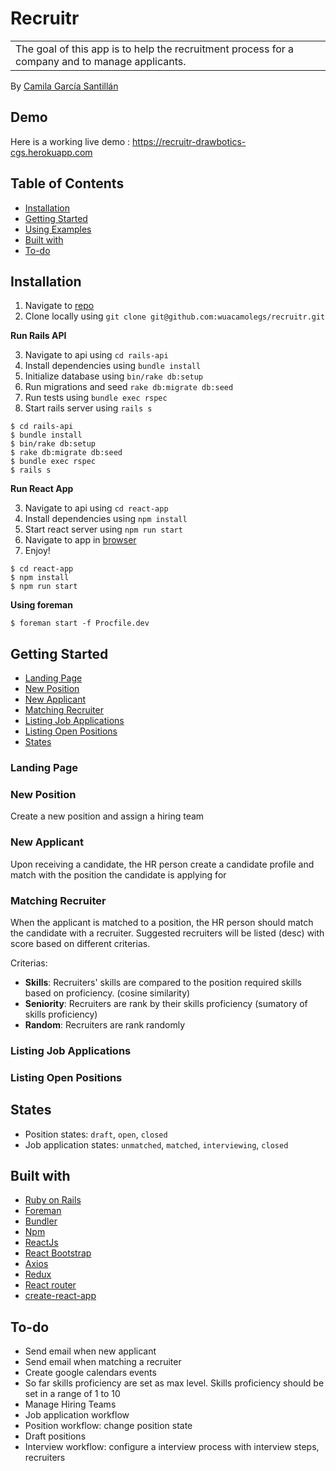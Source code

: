 # Recruitr

<table>
<tr>
<td>
  The goal of this app is to help the recruitment process for a company and to manage applicants.
</td>
</tr>
</table>

By [Camila García Santillán](mailto:camilagsantillan@gmail.com)

## Demo

Here is a working live demo : https://recruitr-drawbotics-cgs.herokuapp.com

## Table of Contents

- [Installation](#installation)
- [Getting Started](#getting-started)
- [Using Examples](#using-examples)
- [Built with](#built-with)
- [To-do](#to-do)

## Installation

1. Navigate to [repo](https://github.com/wuacamolegs/recruitr.git)
2. Clone locally using
   `git clone git@github.com:wuacamolegs/recruitr.git`

**Run Rails API**

3. Navigate to api using `cd rails-api`
4. Install dependencies using `bundle install`
5. Initialize database using `bin/rake db:setup`
6. Run migrations and seed `rake db:migrate db:seed`
7. Run tests using `bundle exec rspec`
8. Start rails server using `rails s`

```
$ cd rails-api
$ bundle install
$ bin/rake db:setup
$ rake db:migrate db:seed
$ bundle exec rspec
$ rails s
```

**Run React App**

3. Navigate to api using `cd react-app`
4. Install dependencies using `npm install`
5. Start react server using `npm run start`
6. Navigate to app in [browser](http://localhost:5000)
7. Enjoy!

```
$ cd react-app
$ npm install
$ npm run start
```

**Using foreman**

```
$ foreman start -f Procfile.dev
```

## Getting Started

- [Landing Page](#landing-page)
- [New Position](#new-position)
- [New Applicant](#new-position)
- [Matching Recruiter](#new-position)
- [Listing Job Applications](#new-position)
- [Listing Open Positions](#new-position)
- [States](#states)

### Landing Page

### New Position

Create a new position and assign a hiring team

### New Applicant

Upon receiving a candidate, the HR person create a candidate profile and match with the position the candidate is applying for

### Matching Recruiter

When the applicant is matched to a position, the HR person should match the candidate with a recruiter. Suggested recruiters will be listed (desc) with score based on different criterias.

Criterias:

- **Skills**: Recruiters' skills are compared to the position required skills based on proficiency. (cosine similarity)
- **Seniority**: Recruiters are rank by their skills proficiency (sumatory of skills proficiency)
- **Random**: Recruiters are rank randomly

### Listing Job Applications

### Listing Open Positions

## States

- Position states: `draft`, `open`, `closed`
- Job application states: `unmatched`, `matched`, `interviewing`, `closed`

## Built with

- [Ruby on Rails]()
- [Foreman]()
- [Bundler]()
- [Npm]()
- [ReactJs]()
- [React Bootstrap]()
- [Axios]()
- [Redux]()
- [React router]()
- [create-react-app]()

## To-do

- Send email when new applicant
- Send email when matching a recruiter
- Create google calendars events
- So far skills proficiency are set as max level. Skills proficiency should be set in a range of 1 to 10
- Manage Hiring Teams
- Job application workflow
- Position workflow: change position state
- Draft positions
- Interview workflow: configure a interview process with interview steps, recruiters
